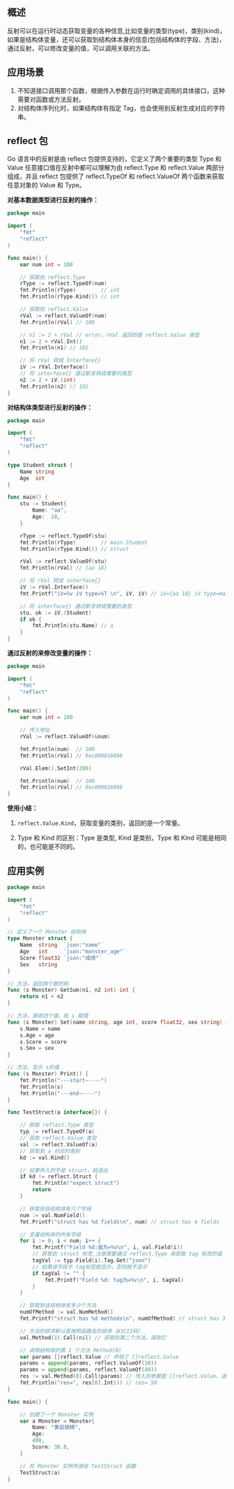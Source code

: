 ## 概述

反射可以在运行时动态获取变量的各种信息,比如变量的类型(type)，类别(kind)，如果是结构体变量，还可以获取到结构体本身的信息(包括结构体的字段、方法)，通过反射，可以修改变量的值，可以调用关联的方法。

## 应用场景

1. 不知道接口调用那个函数，根据传入参数在运行时确定调用的具体接口，这种需要对函数或方法反射。
2. 对结构体序列化时，如果结构体有指定 Tag，也会使用到反射生成对应的字符串。

## reflect 包

Go 语言中的反射是由 reflect 包提供支持的，它定义了两个重要的类型 Type 和 Value 任意接口值在反射中都可以理解为由 reflect.Type 和 reflect.Value 两部分组成，并且 reflect 包提供了 reflect.TypeOf 和 reflect.ValueOf 两个函数来获取任意对象的 Value 和 Type。

**对基本数据类型进行反射的操作：**

```go
package main

import (
	"fmt"
	"reflect"
)

func main() {
	var num int = 100

	// 获取到 reflect.Type
	rType := reflect.TypeOf(num)
	fmt.Println(rType)        // int
	fmt.Println(rType.Kind()) // int

	// 获取到 reflect.Value
	rVal := reflect.ValueOf(num)
	fmt.Println(rVal) // 100

	// n1 := 2 + rVal // error，rVal 返回的是 reflect.Value 类型
	n1 := 2 + rVal.Int()
	fmt.Println(n1) // 102

	// 将 rVal 转成 Interface{}
	iV := rVal.Interface()
	// 将 interface{} 通过断言转成需要的类型
	n2 := 2 + iV.(int)
	fmt.Println(n2) // 102
}
```

**对结构体类型进行反射的操作：**

```go
package main

import (
	"fmt"
	"reflect"
)

type Student struct {
	Name string
	Age  int
}

func main() {
	stu := Student{
		Name: "aa",
		Age:  18,
	}

	rType := reflect.TypeOf(stu)
	fmt.Println(rType)        // main.Student
	fmt.Println(rType.Kind()) // struct

	rVal := reflect.ValueOf(stu)
	fmt.Println(rVal) // {aa 18}

	// 将 rVal 转成 interface{}
	iV := rVal.Interface()
	fmt.Printf("iV=%v iV type=%T \n", iV, iV) // iV={aa 18} iV type=main.Student

	// 将 interface{} 通过断言转成需要的类型
	stu, ok := iV.(Student)
	if ok {
		fmt.Println(stu.Name) // a
	}
}
```

**通过反射的来修改变量的操作：**

```go
package main

import (
	"fmt"
	"reflect"
)

func main() {
	var num int = 100

	// 传入地址
	rVal := reflect.ValueOf(&num)

	fmt.Println(num)  // 100
	fmt.Println(rVal) // 0xc000016098

	rVal.Elem().SetInt(200)

	fmt.Println(num)  // 100
	fmt.Println(rVal) // 0xc000016098
}
```

**使用小结：**

1. `reflect.Value.Kind`，获取变量的类别，返回的是一个常量。

2. Type 和  Kind 的区别：Type 是类型,  Kind 是类别，Type 和 Kind 可能是相同的，也可能是不同的。

## 应用实例

```go
package main

import (
	"fmt"
	"reflect"
)

// 定义了一个 Monster 结构体
type Monster struct {
	Name  string  `json:"name"`
	Age   int     `json:"monster_age"`
	Score float32 `json:"成绩"`
	Sex   string
}

// 方法，返回两个数的和
func (s Monster) GetSum(n1, n2 int) int {
	return n1 + n2
}

// 方法，接收四个值，给 s 赋值
func (s Monster) Set(name string, age int, score float32, sex string) {
	s.Name = name
	s.Age = age
	s.Score = score
	s.Sex = sex
}

// 方法，显示 s的值
func (s Monster) Print() {
	fmt.Println("---start~----")
	fmt.Println(s)
	fmt.Println("---end~----")
}

func TestStruct(a interface{}) {

	// 获取 reflect.Type 类型
	typ := reflect.TypeOf(a)
	// 获取 reflect.Value 类型
	val := reflect.ValueOf(a)
	// 获取到 a 对应的类别
	kd := val.Kind()

	// 如果传入的不是 struct，就退出
	if kd != reflect.Struct {
		fmt.Println("expect struct")
		return
	}

	// 获取到该结构体有几个字段
	num := val.NumField()
	fmt.Printf("struct has %d fields\n", num) // struct has 4 fields

	// 变量结构体的所有字段
	for i := 0; i < num; i++ {
		fmt.Printf("Field %d:值为=%v\n", i, val.Field(i))
		// 获取到 struct 标签,注意需要通过 reflect.Type 来获取 tag 标签的值
		tagVal := typ.Field(i).Tag.Get("json")
		// 如果该字段于 tag标签就显示，否则就不显示
		if tagVal != "" {
			fmt.Printf("Field %d: tag为=%v\n", i, tagVal)
		}
	}

	// 获取到该结构体有多少个方法
	numOfMethod := val.NumMethod()
	fmt.Printf("struct has %d methods\n", numOfMethod) // struct has 3 methods

	// 方法的排序默认是按照函数名的排序（ASCII码）
	val.Method(1).Call(nil) // 获取到第二个方法。调用它

	// 调用结构体的第 1 个方法 Method(0)
	var params []reflect.Value // 声明了 []reflect.Value
	params = append(params, reflect.ValueOf(10))
	params = append(params, reflect.ValueOf(40))
	res := val.Method(0).Call(params) // 传入的参数是 []reflect.Value，返回 []reflect.Value
	fmt.Println("res=", res[0].Int()) // res= 50
}

func main() {

	// 创建了一个 Monster 实例
	var a Monster = Monster{
		Name: "黄鼠狼精",
		Age:
		400,
		Score: 30.8,
	}

	// 将 Monster 实例传递给 TestStruct 函数
	TestStruct(a)
}
```

